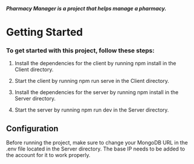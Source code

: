 ***Pharmacy Manager is a project that helps manage a pharmacy.***

# Getting Started  
### To get started with this project, follow these steps:

1. Install the dependencies for the client by running npm install in the Client directory.  
  
2. Start the client by running npm run serve in the Client directory.  
  
3. Install the dependencies for the server by running npm install in the Server directory. 
  
4. Start the server by running npm run dev in the Server directory.  
  
## Configuration  
Before running the project, make sure to change your MongoDB URL in the .env file located in the Server directory. The base IP needs to be added to the account for it to work properly.
